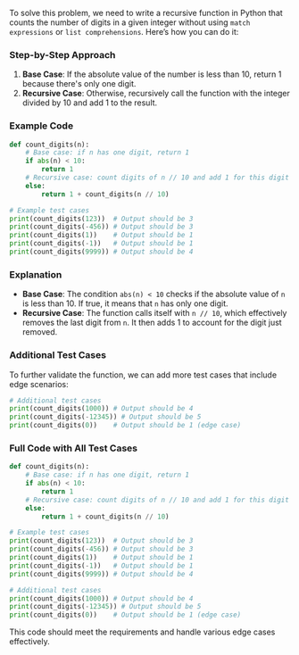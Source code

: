 To solve this problem, we need to write a recursive function in Python that counts the number of digits in a given integer without using `match expressions` or `list comprehensions`. Here’s how you can do it:

### Step-by-Step Approach

1. **Base Case**: If the absolute value of the number is less than 10, return 1 because there's only one digit.
2. **Recursive Case**: Otherwise, recursively call the function with the integer divided by 10 and add 1 to the result.

### Example Code

```python
def count_digits(n):
    # Base case: if n has one digit, return 1
    if abs(n) < 10:
        return 1
    # Recursive case: count digits of n // 10 and add 1 for this digit
    else:
        return 1 + count_digits(n // 10)

# Example test cases
print(count_digits(123))  # Output should be 3
print(count_digits(-456)) # Output should be 3
print(count_digits(1))    # Output should be 1
print(count_digits(-1))   # Output should be 1
print(count_digits(9999)) # Output should be 4
```

### Explanation

- **Base Case**: The condition `abs(n) < 10` checks if the absolute value of `n` is less than 10. If true, it means that `n` has only one digit.
- **Recursive Case**: The function calls itself with `n // 10`, which effectively removes the last digit from `n`. It then adds 1 to account for the digit just removed.

### Additional Test Cases

To further validate the function, we can add more test cases that include edge scenarios:

```python
# Additional test cases
print(count_digits(1000)) # Output should be 4
print(count_digits(-12345)) # Output should be 5
print(count_digits(0))    # Output should be 1 (edge case)
```

### Full Code with All Test Cases

```python
def count_digits(n):
    # Base case: if n has one digit, return 1
    if abs(n) < 10:
        return 1
    # Recursive case: count digits of n // 10 and add 1 for this digit
    else:
        return 1 + count_digits(n // 10)

# Example test cases
print(count_digits(123))  # Output should be 3
print(count_digits(-456)) # Output should be 3
print(count_digits(1))    # Output should be 1
print(count_digits(-1))   # Output should be 1
print(count_digits(9999)) # Output should be 4

# Additional test cases
print(count_digits(1000)) # Output should be 4
print(count_digits(-12345)) # Output should be 5
print(count_digits(0))    # Output should be 1 (edge case)
```

This code should meet the requirements and handle various edge cases effectively.